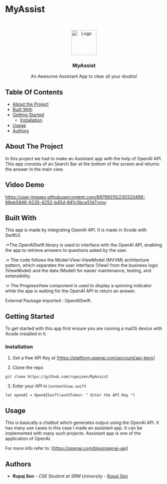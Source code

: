 # MyAssist
<br/>
<p align="center">
  <a href="https://github.com/ShaanCoding/ReadME-Generator">
    <img src="https://raw.githubusercontent.com/rupajsen/MyAssist/main/MyAssist/Assets.xcassets/appicon%20(1).png" alt="Logo" width="80" height="80">
  </a>

  <h3 align="center">MyAssist</h3>

  <p align="center">
    An Awesome Assistant App to clear all your doubts!
    <br/>

## Table Of Contents

* [About the Project](#about-the-project)
* [Built With](#built-with)
* [Getting Started](#getting-started)
  * [Installation](#installation)
* [Usage](#usage)
* [Authors](#authors)

## About The Project
  
In this project we had to make an Assistant app with the help of OpenAI API. This app consists of an Search Bar at the bottom of the screen and returns the answer in the main view.

## Video Demo
  
https://user-images.githubusercontent.com/89799310/230320498-66eb5846-6235-4252-b45d-841c0bce51d7.mov

## Built With

This app is made by integrating OpenAI API. It is made in Xcode with SwiftUI. 

->The OpenAISwift library is used to interface with the OpenAI API, enabling the app to retrieve answers to questions asked by the user.

-> The code follows the Model-View-ViewModel (MVVM) architecture pattern, which separates the user interface (View) from the business logic (ViewModel) and the data (Model) for easier maintenance, testing, and extensibility.

-> The ProgressView component is used to display a spinning indicator while the app is waiting for the OpenAI API to return an answer.

External Package imported : OpenAISwift.


## Getting Started

To get started with this app first ensure you are running a maOS device with Xcode installed in it.

### Installation

1. Get a free API Key at [https://platform.openai.com/account/api-keys]

2. Clone the repo

```sh
git clone https://github.com/rupajsen/MyAssist
```

3. Enter your API in `ContentView.swift`

```
let openAI = OpenAISwift(authToken: " Enter the API Key ")
```

## Usage

This is basically a chatbot which generates output using the OpenAI API. It has many use cases in this case I made an assistant app. It can be implemented with many such projects. Assistant app is one of the application of OpenAI.

For more info refer to :[https://openai.com/blog/openai-api]





## Authors

* **Rupaj Sen** - *CSE Student at SRM University* - [Rupaj Sen](https://github.com/rupajsen) 


